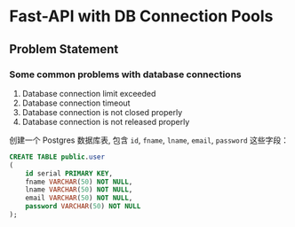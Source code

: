 # Fast-API with DB Connection Pools

## Problem Statement

### Some common problems with database connections
1. Database connection limit exceeded
2. Database connection timeout
3. Database connection is not closed properly
4. Database connection is not released properly

创建一个 Postgres 数据库表, 包含 `id`, `fname`, `lname`, `email`, `password` 这些字段：

```sql
CREATE TABLE public.user
(
    id serial PRIMARY KEY,
    fname VARCHAR(50) NOT NULL,
    lname VARCHAR(50) NOT NULL,
    email VARCHAR(50) NOT NULL,
    password VARCHAR(50) NOT NULL
);
```

